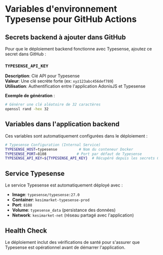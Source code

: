 # Variables d'environnement Typesense pour GitHub Actions

## Secrets backend à ajouter dans GitHub

Pour que le déploiement backend fonctionne avec Typesense, ajoutez ce secret dans GitHub :

### `TYPESENSE_API_KEY`
**Description**: Clé API pour Typesense  
**Valeur**: Une clé secrète forte (ex: `xyz123abc456def789`)  
**Utilisation**: Authentification entre l'application AdonisJS et Typesense  

**Exemple de génération** :
```bash
# Générer une clé aléatoire de 32 caractères
openssl rand -hex 32
```

## Variables dans l'application backend

Ces variables sont automatiquement configurées dans le déploiement :

```bash
# Typesense Configuration (Internal Service)
TYPESENSE_HOST=typesense          # Nom du conteneur Docker
TYPESENSE_PORT=8108              # Port par défaut de Typesense
TYPESENSE_API_KEY=${TYPESENSE_API_KEY}  # Récupéré depuis les secrets GitHub
```

## Service Typesense

Le service Typesense est automatiquement déployé avec :
- **Image**: `typesense/typesense:27.0`
- **Container**: `kesimarket-typesense-prod`
- **Port**: `8108`
- **Volume**: `typesense_data` (persistance des données)
- **Network**: `kesimarket-net` (réseau partagé avec l'application)

## Health Check

Le déploiement inclut des vérifications de santé pour s'assurer que Typesense est opérationnel avant de démarrer l'application.
